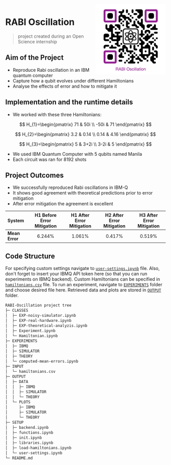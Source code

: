 <img  align="right" height="220" src="./GitHub-QR.png" />

# RABI Oscillation

> project created during an Open Science internship 
<!--**Update date:** 12/01/2022-->

## Aim of the Project

* Reproduce Rabi oscillation in an IBM quantum computer
* Capture how a qubit evolves under different Hamiltonians
* Analyse the effects of error and how to mitigate it

## Implementation and the runtime details

* We worked with these three Hamiltonians:

$$
H_{1}=\begin{pmatrix}
71 & 50i \\
-50i & 71
\end{pmatrix}
$$

$$
H_{2}=\begin{pmatrix}
3.2 & 0.14 \\
0.14 & 4.16
\end{pmatrix}
$$

$$
H_{3}=\begin{pmatrix}
5 & 3+2i \\
3-2i & 5
\end{pmatrix}
$$

* We used IBM Quantum Computer with 5 qubits named Manila
* Each circuit was ran for 8192 shots

## Project Outcomes

* We successfully reproduced Rabi oscillations in IBM-Q
* It shows good agreement with theoretical predictions prior to error mitigation
* After error mitigation the agreement is excellent


| System         | H1 Before Error Mitigation | H1 After Error Mitigation | H2 After Error Mitigation | H3 After Error Mitigation |
| :--            | :-:                        | :-:                       | :-:                       | :-:                       |
| __Mean Error__ | 6.244%                     | 1.061%                    | 0.417%                    | 0.519%                    |

<!--<img src="./OUTPUT/PLOTS/IBMQ/H1-real-hardware.png" />-->

## Code Structure

For specifying custom settings navigate to [`user-settings.ipynb`](./SETUP/user-settings.ipynb) file. Also, don't forget to insert your IBMQ API token here (so that you can run experiments on IBMQ backend). Custom Hamiltonians can be specified in [`hamiltonians.csv`](./INPUT/hamiltonians.csv) file. To run an experiment, navigate to [`EXPERIMENTS`](./EXPERIMENTS) folder and choose desired file here. Retrieved data and plots are stored in [`OUTPUT`](./OUTPUT) folder.

```
RABI-Oscillation project tree
├─ CLASSES
│  ├─ EXP-noisy-simulator.ipynb
│  ├─ EXP-real-hardware.ipynb
│  ├─ EXP-theoretical-analyzis.ipynb
│  ├─ Experiment.ipynb
│  └─ Hamiltonian.ipynb
├─ EXPERIMENTS
│  ├─ IBMQ
│  ├─ SIMULATOR
│  ├─ THEORY
│  └─ computed-mean-errors.ipynb
├─ INPUT
│  └─ hamiltonians.csv
├─ OUTPUT
│  ├─ DATA
│  │  ├─ IBMQ
│  │  ├─ SIMULATOR
│  │  └─ THEORY
│  └─ PLOTS
│     ├─ IBMQ
│     ├─ SIMULATOR
│     └─ THEORY
├─ SETUP
│  ├─ backend.ipynb
│  ├─ functions.ipynb
│  ├─ init.ipynb
│  ├─ libraries.ipynb
│  ├─ load-hamiltonians.ipynb
│  └─ user-settings.ipynb
└─ README.md
```
